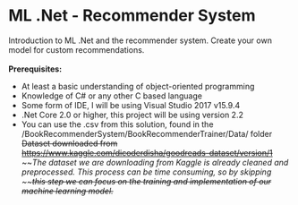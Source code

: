 # ML .Net - Recommender System
Introduction to ML .Net and the recommender system. Create your own model for custom recommendations.
<br /><br />
<strong>Prerequisites:</strong>
-	At least a basic understanding of object-oriented programming
-	Knowledge of C# or any other C based language
-	Some form of IDE, I will be using Visual Studio 2017 v15.9.4
-	.Net Core 2.0 or higher, this project will be using version 2.2
-	You can use the .csv from this solution, found in the /BookRecommenderSystem/BookRecommenderTrainer/Data/ folder
 ~~Dataset downloaded from https://www.kaggle.com/dicoderdisha/goodreads-dataset/version/1~~
~~<em>The dataset we are downloading from Kaggle is already cleaned and preprocessed. This process can be time consuming, so by skipping ~~~~this step we can focus on the training and implementation of our machine learning model.</em>~~
